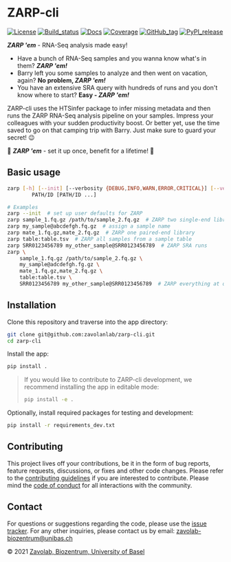 # ZARP-cli

[![License][badge-license]][badge-url-license]
[![Build_status][badge-build-status]][badge-url-build-status]
[![Docs][badge-docs]][badge-url-docs]
[![Coverage][badge-coverage]][badge-url-coverage]
[![GitHub_tag][badge-github-tag]][badge-url-github-tag]
[![PyPI_release][badge-pypi]][badge-url-pypi]

**_ZARP 'em_** - RNA-Seq analysis made easy!

* Have a bunch of RNA-Seq samples and you wanna know what's in them? **_ZARP
'em!_**  
* Barry left you some samples to analyze and then went on vacation, again? **No
problem, _ZARP 'em!_**  
* You have an extensive SRA query with hundreds of runs and you don't know
where to start? **Easy - _ZARP 'em!_**

ZARP-cli uses the HTSinfer package to infer missing metadata and then runs the
ZARP RNA-Seq analysis pipeline on your samples. Impress your colleagues with
your sudden productivity boost. Or better yet, use the time saved to go on that
camping trip with Barry. Just make sure to guard your secret! :wink:

:pill: **_ZARP 'em_** - set it up once, benefit for a lifetime! :syringe:

## Basic usage

```sh
zarp [-h] [--init] [--verbosity {DEBUG,INFO,WARN,ERROR,CRITICAL}] [--version]
        PATH/ID [PATH/ID ...]

# Examples
zarp --init  # set up user defaults for ZARP
zarp sample_1.fq.gz /path/to/sample_2.fq.gz  # ZARP two single-end libraries
zarp my_sample@abcdefgh.fq.gz  # assign a sample name
zarp mate_1.fq.gz,mate_2.fq.gz  # ZARP one paired-end library
zarp table:table.tsv  # ZARP all samples from a sample table
zarp SRR0123456789 my_other_sample@SRR0123456789  # ZARP SRA runs
zarp \
    sample_1.fq.gz /path/to/sample_2.fq.gz \
    my_sample@adcdefgh.fg.gz \
    mate_1.fq.gz,mate_2.fq.gz \
    table:table.tsv \
    SRR0123456789 my_other_sample@SRR0123456789  # ZARP everything at once!
```

## Installation

Clone this repository and traverse into the app directory:

```sh
git clone git@github.com:zavolanlab/zarp-cli.git
cd zarp-cli
```

Install the app:

```sh
pip install .
```

> If you would like to contribute to ZARP-cli development, we recommend
> installing the app in editable mode:
>
> ```sh
> pip install -e .
> ```

Optionally, install required packages for testing and development:

```sh
pip install -r requirements_dev.txt
```

## Contributing

This project lives off your contributions, be it in the form of bug reports,
feature requests, discussions, or fixes and other code changes. Please refer
to the [contributing guidelines](CONTRIBUTING.md) if you are interested to
contribute. Please mind the [code of conduct](CODE_OF_CONDUCT.md) for all
interactions with the community.

## Contact

For questions or suggestions regarding the code, please use the
[issue tracker][issue-tracker]. For any other inquiries, please contact us
by email: <zavolab-biozentrum@unibas.ch>

&copy; 2021 [Zavolab, Biozentrum, University of Basel][contact]

[contact]: <zavolab-biozentrum@unibas.ch>
[badge-build-status]: <https://github.com/zavolanlab/zarp-cli/actions/workflows/ci.yml/badge.svg>
[badge-coverage]: <https://codecov.io/gh/zavolanlab/zarp-cli/branch/dev/graph/badge.svg?branch=dev&token=0KQZYULZ88>
[badge-docs]: <https://readthedocs.org/projects/zarp-cli/badge/?version=latest>
[badge-github-tag]: <https://img.shields.io/github/v/tag/zavolanlab/zarp-cli?color=C39BD3>
[badge-license]: <https://img.shields.io/badge/license-Apache%202.0-blue.svg>
[badge-pypi]: <https://img.shields.io/pypi/v/zarp.svg?style=flat&color=C39BD3>
[badge-url-build-status]: <https://github.com/zavolanlab/zarp-cli/actions/workflows/ci.yml>
[badge-url-coverage]: <https://codecov.io/gh/zavolanlab/zarp-cli?branch=dev>
[badge-url-docs]: <https://zarp-cli.readthedocs.io/en/latest/?badge=latest>
[badge-url-github-tag]: <https://github.com/zavolanlab/zarp-cli/releases>
[badge-url-license]: <http://www.apache.org/licenses/LICENSE-2.0>
[badge-url-pypi]: <https://pypi.python.org/pypi/zarp>
[issue-tracker]: <https://github.com/zavolanlab/zarp-cli/issues>
